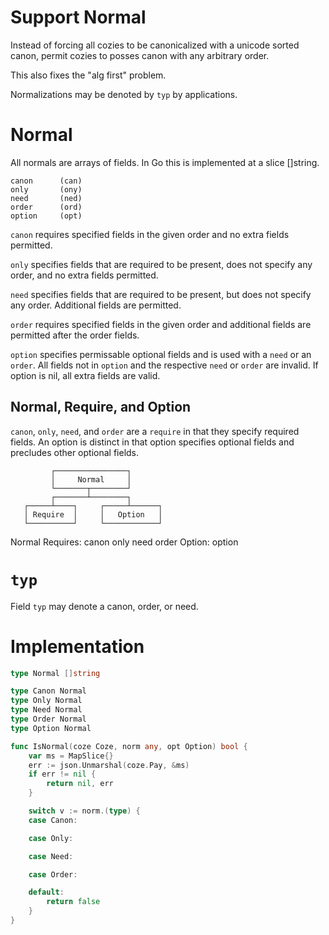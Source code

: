 # Support Normal

Instead of forcing all cozies to be canonicalized with a unicode sorted canon,
permit cozies to posses canon with any arbitrary order.  

This also fixes the "alg first" problem.  

Normalizations may be denoted by `typ` by applications.

# Normal
All normals are arrays of fields.  In Go this is implemented at a slice
[]string.

	canon      (can)
	only       (ony)
	need       (ned)
	order      (ord)
	option     (opt)


`canon` requires specified fields in the given order and no extra fields
permitted. 

`only` specifies fields that are required to be present, does not specify
any order, and no extra fields permitted.

`need` specifies fields that are required to be present, but does not specify
any order. Additional fields are permitted.

`order` requires specified fields in the given order and additional fields
are permitted after the order fields.

`option` specifies permissable optional fields and is used with a `need` or an
`order`. All fields not in `option` and the respective `need` or `order` are
invalid. If option is nil, all extra fields are valid.  

## Normal, Require, and Option

`canon`, `only`, `need`, and `order` are a `require` in that they specify
required fields.  An option is distinct in that option specifies optional fields
and precludes other optional fields.  

             ┌────────────────┐
             │     Normal     │
             └───────┬────────┘
             ┌───────┴────────┐
       ┌─────┴────┐     ┌─────┴──────┐
       │ Require  │     │   Option   │
       └──────────┘     └────────────┘

Normal
	Requires:
		canon
		only
		need
		order
	Option:
		option

# `typ`
Field `typ` may denote a canon, order, or need.

# Implementation
```go
type Normal []string

type Canon Normal 
type Only Normal
type Need Normal
type Order Normal
type Option Normal

func IsNormal(coze Coze, norm any, opt Option) bool {
	var ms = MapSlice{}
	err := json.Unmarshal(coze.Pay, &ms)
	if err != nil {
		return nil, err
	}

	switch v := norm.(type) {
	case Canon:

	case Only:

	case Need:

	case Order:

	default:
		return false
	}
}
```